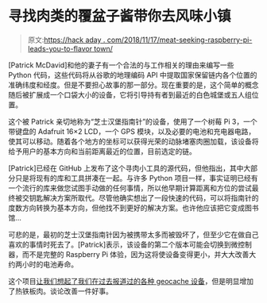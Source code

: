 # 寻找肉类的覆盆子酱带你去风味小镇

> 原文:[https://hack aday . com/2018/11/17/meat-seeking-raspberry-pi-leads-you-to-flavor town/](https://hackaday.com/2018/11/17/meat-seeking-raspberry-pi-leads-you-to-flavortown/)

[Patrick McDavid]和他的妻子有一个合法的与工作相关的理由来编写一些 Python 代码，这些代码将从谷歌的地理编码 API 中提取国家保留链内各个位置的准确纬度和经度。但是不要担心故事的那一部分。现在重要的是，这个简单的概念随后被扩展成一个口袋大小的设备，它将引导持有者到最近的白色城堡或五人组位置。

这个被 Patrick 亲切地称为“芝士汉堡指南针”的设备，使用了一个树莓 Pi 3，一个带键盘的 Adafruit 16×2 LCD，一个 GPS 模块，以及必要的电池和充电器电路，使其可以移动。随着各个地方的坐标可以获得光荣的动脉堵塞肉圈加载，该设备将给予用户的基本方向和当前距离最近的位置，目前选定的链。

[Patrick]已经在 GitHub 上发布了这个寻肉小工具的源代码，但他指出，其中大部分只是将现有的库和工具拼凑在一起。与许多 Python 项目一样，事实证明已经有一个流行的库来做您试图手动做的任何事情，所以他早期计算距离和方位的尝试最终被交钥匙解决方案所取代。尽管他确实想出了一段快速的代码，可以将指南针的度数方向转换为基本方向，但他找不到更好的解决方案。也许他应该把它变成图书馆…

可悲的是，最初的芝士汉堡指南针因为被携带太多而被毁坏了，但至少它在做自己喜欢的事情时死去了。[Patrick]表示，该设备的第二个版本可能会切换到微控制器，而不是完整的 Raspberry Pi 体验，因为这将使设备变得更小，并大大改善大约两小时的电池寿命。

这个项目[让我们想起了我们在过去](https://hackaday.com/2017/12/18/geocache-locator-is-gift-that-keeps-on-giving/)[报道过的各种 geocache 设备](https://hackaday.com/2013/03/20/putting-the-brains-of-a-reverse-geocache-on-the-outside/)，但是明显增加了热铁板肉。谈论改善一件好事。